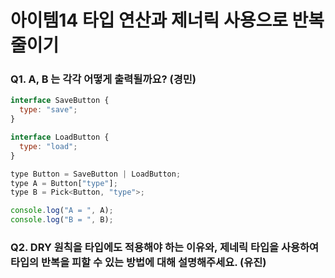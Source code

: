 # 아이템14 타입 연산과 제너릭 사용으로 반복 줄이기

### Q1. A, B 는 각각 어떻게 출력될까요? (경민)

```js
interface SaveButton {
  type: "save";
}

interface LoadButton {
  type: "load";
}

type Button = SaveButton | LoadButton;
type A = Button["type"];
type B = Pick<Button, "type">;

console.log("A = ", A);
console.log("B = ", B);
```
### Q2. DRY 원칙을 타입에도 적용해야 하는 이유와, 제네릭 타입을 사용하여 타입의 반복을 피할 수 있는 방법에 대해 설명해주세요. (유진)
